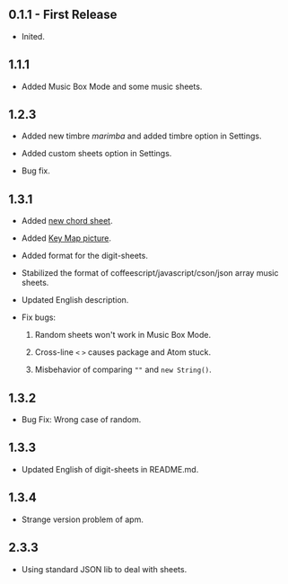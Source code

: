 ## 0.1.1 - First Release

* Inited.

## 1.1.1

* Added Music Box Mode and some music sheets.

## 1.2.3

* Added new timbre *marimba* and added timbre option in Settings.

* Added custom sheets option in Settings.

* Bug fix.

## 1.3.1

* Added [new chord sheet](./libs/sheets/quiet-romance.coffee).

* Added [Key Map picture](./keymap.png).

* Added format for the digit-sheets.

* Stabilized the format of coffeescript/javascript/cson/json array music sheets.

* Updated English description.

* Fix bugs:

	1. Random sheets won't work in Music Box Mode.

	2. Cross-line `<` `>` causes package and Atom stuck.

	3. Misbehavior of comparing `""` and `new String()`.

## 1.3.2

* Bug Fix: Wrong case of random.

## 1.3.3

* Updated English of digit-sheets in README.md.

## 1.3.4

* Strange version problem of apm.

## 2.3.3

* Using standard JSON lib to deal with sheets.

